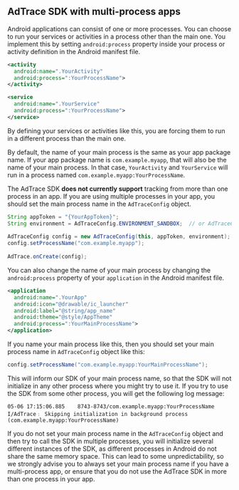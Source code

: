
## AdTrace SDK with multi-process apps

Android applications can consist of one or more processes. You can choose to run your services or activities in a process other than the main one. You implement this by setting `android:process` property inside your process or activity definition in the Android manifest file.

```xml  
<activity  
  android:name=".YourActivity"  
  android:process=":YourProcessName">  
</activity>  
```  

```xml  
<service  
  android:name=".YourService"  
  android:process=":YourProcessName">  
</service>  
```  

By defining your services or activities like this, you are forcing them to run in a different process than the main one.

By default, the name of your main process is the same as your app package name. If your app package name is `com.example.myapp`, that will also be the name of your main process. In that case, `YourActivity` and `YourService` will run in a process named `com.example.myapp:YourProcessName`.

The AdTrace SDK **does not currently support** tracking from more than one process in an app. If you are using multiple processes in your app, you should set the main process name in the `AdTraceConfig` object.

```java  
String appToken = "{YourAppToken}";  
String environment = AdTraceConfig.ENVIRONMENT_SANDBOX;  // or AdTraceConfig.ENVIRONMENT_PRODUCTION  
  
AdTraceConfig config = new AdTraceConfig(this, appToken, environment);  
config.setProcessName("com.example.myapp");  
  
AdTrace.onCreate(config);  
```  

You can also change the name of your main process by changing the `android:process` property of your `application` in the Android manifest file.

```xml  
<application  
  android:name=".YourApp"  
  android:icon="@drawable/ic_launcher"  
  android:label="@string/app_name"  
  android:theme="@style/AppTheme"  
  android:process=":YourMainProcessName">  
</application>  
```  

If you name your main process like this, then you should set your main process name in `AdTraceConfig` object like this:

```java  
config.setProcessName("com.example.myapp:YourMainProcessName");  
```  

This will inform our SDK of your main process name, so that the SDK will not initialize in any other process where you might try to use it. If you try to use the SDK from some other process, you will get the following log message:

```  
05-06 17:15:06.885    8743-8743/com.example.myapp:YourProcessName 
I/AdTrace﹕ Skipping initialization in background process (com.example.myapp:YourProcessName)  
```  

If you do not set your main process name in the `AdTraceConfig` object and then try to call the SDK in multiple processes, you will initialize several different instances of the SDK, as different processes in Android do not share the same memory space. This can lead to some unpredictability, so we strongly advise you to always set your main process name if you have a multi-process app, or ensure that you do not use the AdTrace SDK in more than one process in your app.
